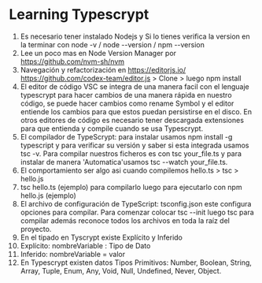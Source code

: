 # Learning Typescrypt

1. Es necesario tener instalado Nodejs y Si lo tienes verifica la version en la terminar con node -v / node --version / npm --version
2. Lee un poco mas en Node Version Manager por https://github.com/nvm-sh/nvm
3. Navegación y refactorización en https://editorjs.io/ https://github.com/codex-team/editor.js > Clone > luego npm install
4. El editor de código VSC se integra de una manera facil con el lenguaje typescrypt para hacer cambios de una manera rápida en nuestro código, se puede hacer cambios como rename Symbol y el editor entiende los cambios para que estos puedan persistirse en el disco. En otros editores de código es necesario tener descargada extensiones para que entienda y compile cuando se usa Typescrypt.
5. El compilador de TypeScrypt: para instalar usamos npm install -g typescript y para verificar su versión y saber si esta integrada usamos tsc -v. Para compilar nuestros ficheros es con tsc your_file.ts y para instalar de manera 'Automatica'usamos tsc --watch your_file.ts.
6. El comportamiento ser algo asi cuando compilemos hello.ts > tsc > hello.js
7. tsc hello.ts (ejemplo) para compilarlo luego para ejecutarlo con npm hello.js (ejemplo)
8. El archivo de configuración de TypeScript: tsconfig.json este configura opciones para compilar. Para comenzar colocar tsc --init luego tsc para compilar además reconoce todos los archivos en toda la raíz del proyecto.
9. En el tipado en Tyscrypt  existe Explícito y Inferido
10. Explícito: nombreVariable : Tipo de Dato
11. Inferido: nombreVariable = valor
12. En Typescrypt existen datos Tipos Primitivos: Number, Boolean, String, Array, Tuple, Enum, Any, Void, Null, Undefined, Never, Object.


